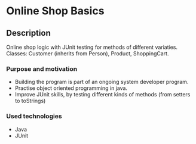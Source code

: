 # Online Shop Basics

## Description 
Online shop logic with JUnit testing for methods of different variaties. 
Classes: Customer (inherits from Person), Product, ShoppingCart. 

### Purpose and motivation
* Building the program is part of an ongoing system developer program. 
* Practise object oriented programming in java.
* Improve JUnit skills, by testing different kinds of methods (from setters to toStrings)

### Used technologies
* Java 
* JUnit 